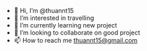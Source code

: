 - 👋 Hi, I’m @thuannt15
- 👀 I’m interested in travelling
- 🌱 I’m currently learning new project
- 💞️ I’m looking to collaborate on good project
- 📫 How to reach me thuannt15@gmail.com

<!---
thuannt15/thuannt15 is a ✨ special ✨ repository because its `README.md` (this file) appears on your GitHub profile.
You can click the Preview link to take a look at your changes.
--->
